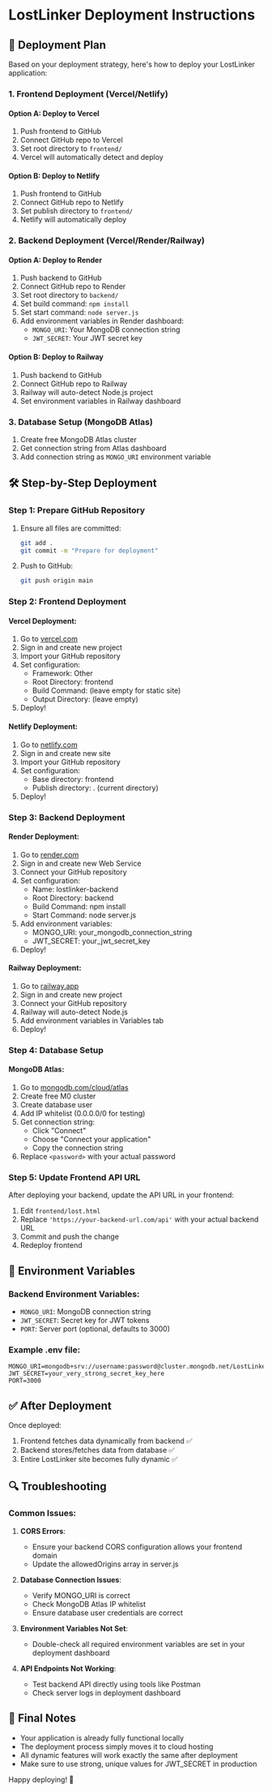 # LostLinker Deployment Instructions

## 🚀 Deployment Plan

Based on your deployment strategy, here's how to deploy your LostLinker application:

### 1. Frontend Deployment (Vercel/Netlify)

#### Option A: Deploy to Vercel
1. Push frontend to GitHub
2. Connect GitHub repo to Vercel
3. Set root directory to `frontend/`
4. Vercel will automatically detect and deploy

#### Option B: Deploy to Netlify
1. Push frontend to GitHub
2. Connect GitHub repo to Netlify
3. Set publish directory to `frontend/`
4. Netlify will automatically deploy

### 2. Backend Deployment (Vercel/Render/Railway)

#### Option A: Deploy to Render
1. Push backend to GitHub
2. Connect GitHub repo to Render
3. Set root directory to `backend/`
4. Set build command: `npm install`
5. Set start command: `node server.js`
6. Add environment variables in Render dashboard:
   - `MONGO_URI`: Your MongoDB connection string
   - `JWT_SECRET`: Your JWT secret key

#### Option B: Deploy to Railway
1. Push backend to GitHub
2. Connect GitHub repo to Railway
3. Railway will auto-detect Node.js project
4. Set environment variables in Railway dashboard

### 3. Database Setup (MongoDB Atlas)

1. Create free MongoDB Atlas cluster
2. Get connection string from Atlas dashboard
3. Add connection string as `MONGO_URI` environment variable

## 🛠️ Step-by-Step Deployment

### Step 1: Prepare GitHub Repository

1. Ensure all files are committed:
   ```bash
   git add .
   git commit -m "Prepare for deployment"
   ```

2. Push to GitHub:
   ```bash
   git push origin main
   ```

### Step 2: Frontend Deployment

#### Vercel Deployment:
1. Go to [vercel.com](https://vercel.com)
2. Sign in and create new project
3. Import your GitHub repository
4. Set configuration:
   - Framework: Other
   - Root Directory: frontend
   - Build Command: (leave empty for static site)
   - Output Directory: (leave empty)
5. Deploy!

#### Netlify Deployment:
1. Go to [netlify.com](https://netlify.com)
2. Sign in and create new site
3. Import your GitHub repository
4. Set configuration:
   - Base directory: frontend
   - Publish directory: . (current directory)
5. Deploy!

### Step 3: Backend Deployment

#### Render Deployment:
1. Go to [render.com](https://render.com)
2. Sign in and create new Web Service
3. Connect your GitHub repository
4. Set configuration:
   - Name: lostlinker-backend
   - Root Directory: backend
   - Build Command: npm install
   - Start Command: node server.js
5. Add environment variables:
   - MONGO_URI: your_mongodb_connection_string
   - JWT_SECRET: your_jwt_secret_key
6. Deploy!

#### Railway Deployment:
1. Go to [railway.app](https://railway.app)
2. Sign in and create new project
3. Connect your GitHub repository
4. Railway will auto-detect Node.js
5. Add environment variables in Variables tab
6. Deploy!

### Step 4: Database Setup

#### MongoDB Atlas:
1. Go to [mongodb.com/cloud/atlas](https://mongodb.com/cloud/atlas)
2. Create free M0 cluster
3. Create database user
4. Add IP whitelist (0.0.0.0/0 for testing)
5. Get connection string:
   - Click "Connect"
   - Choose "Connect your application"
   - Copy the connection string
6. Replace `<password>` with your actual password

### Step 5: Update Frontend API URL

After deploying your backend, update the API URL in your frontend:

1. Edit `frontend/lost.html`
2. Replace `'https://your-backend-url.com/api'` with your actual backend URL
3. Commit and push the change
4. Redeploy frontend

## 🔧 Environment Variables

### Backend Environment Variables:
- `MONGO_URI`: MongoDB connection string
- `JWT_SECRET`: Secret key for JWT tokens
- `PORT`: Server port (optional, defaults to 3000)

### Example .env file:
```env
MONGO_URI=mongodb+srv://username:password@cluster.mongodb.net/LostLinkerDB
JWT_SECRET=your_very_strong_secret_key_here
PORT=3000
```

## ✅ After Deployment

Once deployed:

1. Frontend fetches data dynamically from backend ✅
2. Backend stores/fetches data from database ✅
3. Entire LostLinker site becomes fully dynamic ✅

## 🔍 Troubleshooting

### Common Issues:

1. **CORS Errors**:
   - Ensure your backend CORS configuration allows your frontend domain
   - Update the allowedOrigins array in server.js

2. **Database Connection Issues**:
   - Verify MONGO_URI is correct
   - Check MongoDB Atlas IP whitelist
   - Ensure database user credentials are correct

3. **Environment Variables Not Set**:
   - Double-check all required environment variables are set in your deployment dashboard

4. **API Endpoints Not Working**:
   - Test backend API directly using tools like Postman
   - Check server logs in deployment dashboard

## 📝 Final Notes

- Your application is already fully functional locally
- The deployment process simply moves it to cloud hosting
- All dynamic features will work exactly the same after deployment
- Make sure to use strong, unique values for JWT_SECRET in production

Happy deploying! 🎉
